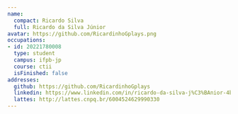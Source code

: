 ```yaml
---
name:
  compact: Ricardo Silva
  full: Ricardo da Silva Júnior
avatar: https://github.com/RicardinhoGplays.png
occupations:
- id: 20221780008
  type: student
  campus: ifpb-jp
  course: ctii
  isFinished: false
addresses:
  github: https://github.com/RicardinhoGplays
  linkedin: https://www.linkedin.com/in/ricardo-da-silva-j%C3%BAnior-4b5877328/
  lattes: http://lattes.cnpq.br/6004524629990330
---
```

